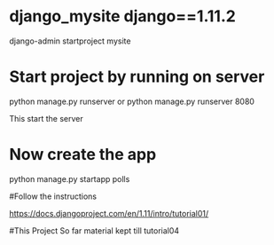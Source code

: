 # django_mysite django==1.11.2
django-admin startproject mysite

# Start project by running on server
python manage.py runserver
or
python manage.py runserver 8080

This start the server

# Now create the app 
python manage.py startapp polls

#Follow the instructions

https://docs.djangoproject.com/en/1.11/intro/tutorial01/

#This Project
So far material kept till tutorial04